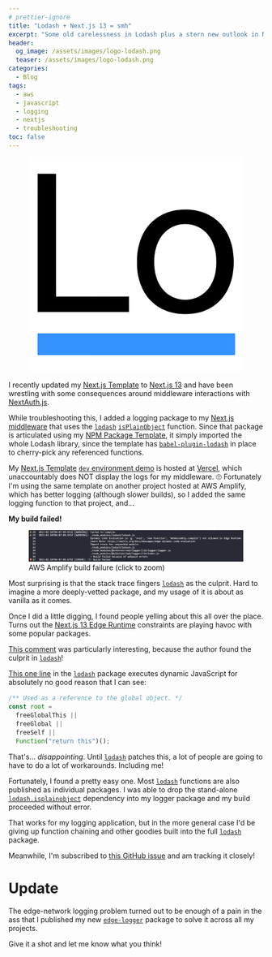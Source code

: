 ```yaml
---
# prettier-ignore
title: "Lodash + Next.js 13 = smh"
excerpt: "Some old carelessness in Lodash plus a stern new outlook in Next.js 13 creates trouble on Edge networks."
header:
  og_image: /assets/images/logo-lodash.png
  teaser: /assets/images/logo-lodash.png
categories:
  - Blog
tags:
  - aws
  - javascript
  - logging
  - nextjs
  - troubleshooting
toc: false
---
```


<figure class="align-left drop-image">
    <img src="/assets/images/logo-lodash.png">
</figure>

I recently updated my [Next.js Template](/nextjs-template) to [Next.js 13](https://nextjs.org/blog/next-13) and have been wrestling with some consequences around middleware interactions with [NextAuth.js](https://next-auth.js.org/).

While troubleshooting this, I added a logging package to my [Next.js middleware](https://nextjs.org/docs/advanced-features/middleware) that uses the [`lodash`](https://www.npmjs.com/package/lodash) [`isPlainObject`](https://github.com/lodash/lodash/blob/master/isPlainObject.js) function. Since that package is articulated using my [NPM Package Template](/npm-package-template), it simply imported the whole Lodash library, since the template has [`babel-plugin-lodash`](https://www.npmjs.com/package/babel-plugin-lodash) in place to cherry-pick any referenced functions.

My [Next.js Template](/nextjs-template) [`dev` environment demo](https://nextjs-template-dev.karmanivero.us) is hosted at [Vercel](https://vercel.com/), which unaccountably does NOT display the logs for my middleware. 🙄 Fortunately I'm using the same template on another project hosted at AWS Amplify, which has better logging (although slower builds), so I added the same logging function to that project, and...

**My build failed!**

<figure> 
  <a href="/assets/images/lodash-nextjs-13-smh-build-failure.png">
    <img src="/assets/images/lodash-nextjs-13-smh-build-failure.png">
  </a>
  <figcaption>AWS Amplify build failure (click to zoom)</figcaption>
</figure>

Most surprising is that the stack trace fingers [`lodash`](https://www.npmjs.com/package/lodash) as the culprit. Hard to imagine a more deeply-vetted package, and my usage of it is about as vanilla as it comes.

Once I did a little digging, I found people yelling about this all over the place. Turns out the [Next.js 13 Edge Runtime](https://nextjs.org/docs/api-reference/edge-runtime#unsupported-apis) constraints are playing havoc with some popular packages.

[This comment](https://github.com/lodash/lodash/issues/5525#issuecomment-1329049661) was particularly interesting, because the author found the culprit in [`lodash`](https://www.npmjs.com/package/lodash)!

[This one line](https://github.com/lodash/lodash/blob/master/.internal/root.js#L11) in the [`lodash`](https://www.npmjs.com/package/lodash) package executes dynamic JavaScript for absolutely no good reason that I can see:

```js
/** Used as a reference to the global object. */
const root =
  freeGlobalThis ||
  freeGlobal ||
  freeSelf ||
  Function("return this")();
```

That's... _disappointing_. Until [`lodash`](https://www.npmjs.com/package/lodash) patches this, a lot of people are going to have to do a lot of workarounds. Including me!

Fortunately, I found a pretty easy one. Most [`lodash`](https://www.npmjs.com/package/lodash) functions are also published as individual packages. I was able to drop the stand-alone [`lodash.isplainobject`](https://www.npmjs.com/package/lodash.isplainobject) dependency into my logger package and my build proceeded without error.

That works for my logging application, but in the more general case I'd be giving up function chaining and other goodies built into the full [`lodash`](https://www.npmjs.com/package/lodash) package.

Meanwhile, I'm subscribed to [this GitHub issue](https://github.com/lodash/lodash/issues/5525) and am tracking it closely!

# Update

The edge-network logging problem turned out to be enough of a pain in the ass that I published my new [`edge-logger`](https://www.npmjs.com/package/@karmaniverous/edge-logger) package to solve it across all my projects.

Give it a shot and let me know what you think!
